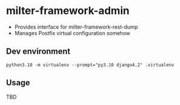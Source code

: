 # milter-framework-admin

* Provides interface for milter-framework-rest-dump
* Manages Postfix virtual configuration somehow

## Dev environment

```
python3.10 -m virtualenv --prompt="py3.10 django4.2" .virtualenv
```

## Usage

TBD
